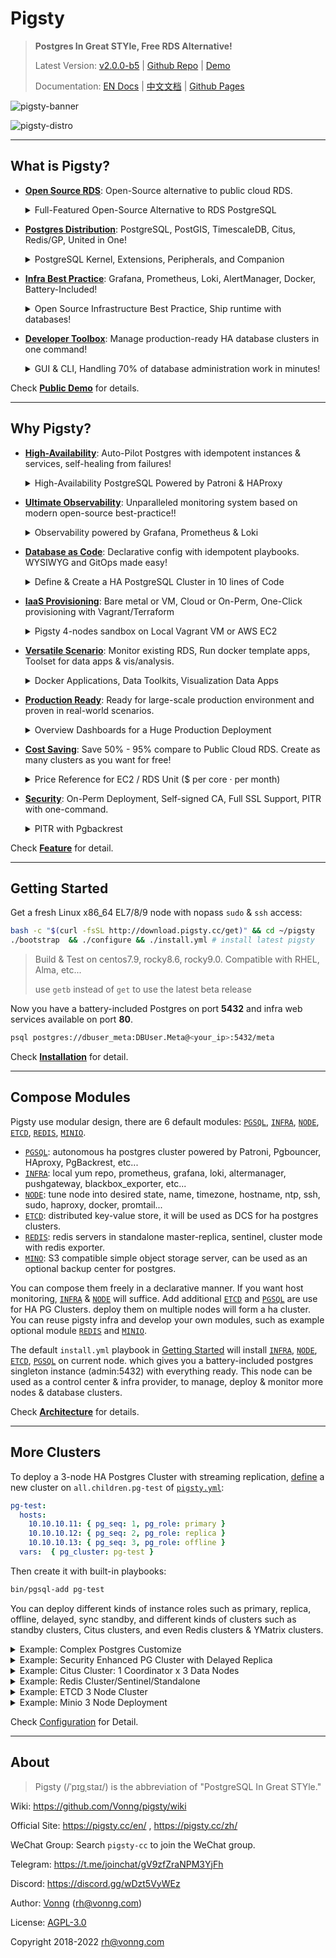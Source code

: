 # Pigsty

> **Postgres In Great STYle, Free RDS Alternative!**
>
> Latest Version: [v2.0.0-b5](https://github.com/Vonng/pigsty/releases/tag/v2.0.0-b5)  |  [Github Repo](https://github.com/Vonng/pigsty) | [Demo](http://demo.pigsty.cc)
>
> Documentation: [EN Docs](https://pigsty.cc/en/) | [中文文档](https://pigsty.cc/zh/) | [Github Pages](https://vonng.github.io/pigsty/#/)


![pigsty-banner](https://user-images.githubusercontent.com/8587410/206971422-deb6dd88-c89e-43e4-8130-cf32a24b07b9.jpg)

![pigsty-distro](https://user-images.githubusercontent.com/8587410/206971964-0035bbca-889e-44fc-9b0d-640d34573a95.gif)



--------

## What is Pigsty?


* [**Open Source RDS**](#): Open-Source alternative to public cloud RDS.
  <details><summary>Full-Featured Open-Source Alternative to RDS PostgreSQL</summary>

  ![RDS](https://user-images.githubusercontent.com/8587410/198838843-3b9c4c42-849b-48d3-9a13-25da10c33a86.gif)

  > If you can have a better RDS service with the price of EC2, Why use RDS at all?
  </details>
* [**Postgres Distribution**](#): PostgreSQL, PostGIS, TimescaleDB, Citus, Redis/GP, United in One!
  <details><summary>PostgreSQL Kernel, Extensions, Peripherals, and Companion</summary>

  ![pigsty-distro](https://user-images.githubusercontent.com/8587410/206971964-0035bbca-889e-44fc-9b0d-640d34573a95.gif)

  > PostGIS, TimescaleDB, Citus, and hundreds of extensions!
  </details>

* [**Infra Best Practice**](#): Grafana, Prometheus, Loki, AlertManager, Docker, Battery-Included!
  <details><summary>Open Source Infrastructure Best Practice, Ship runtime with databases!</summary>
  
  ![pigsty-infra](https://user-images.githubusercontent.com/8587410/206972543-664ae71b-7ed1-4e82-90bd-5aa44c73bca4.gif)

  > If you can have a better RDS service with the price of EC2, Why use RDS at all?
  </details>

* [**Developer Toolbox**](#): Manage production-ready HA database clusters in one command!
  <details><summary>GUI & CLI, Handling 70% of database administration work in minutes!</summary>

  ![INTERFACE](https://user-images.githubusercontent.com/8587410/198838840-898dbe75-8af7-4b87-9d18-02abc33f36eb.gif)

  > Define clusters in a declarative manner and materialize them with idempotent playbooks
  </details>

Check [**Public Demo**](http://demo.pigsty.cc) for details.




--------

## Why Pigsty?


* [**High-Availability**](feature#high-availability): Auto-Pilot Postgres with idempotent instances & services, self-healing from failures!
  <details><summary>High-Availability PostgreSQL Powered by Patroni & HAProxy</summary>
  
  ![pigsty-ha](https://user-images.githubusercontent.com/8587410/206971583-74293d7b-d29a-4ca2-8728-75d50421c371.gif)

  > Self-healing on hardware failures: Failover impact on primary < 30s, Switchover impact < 1s
  </details>

* [**Ultimate Observability**](feature#ultimate-observability): Unparalleled monitoring system based on modern open-source best-practice!!
  <details><summary>Observability powered by Grafana, Prometheus & Loki</summary>

  ![DASHBOARD](https://user-images.githubusercontent.com/8587410/198838834-1bd30b7e-47c9-4e35-90cb-5a75a2e6f6c6.jpg)

  > 3K+ metrics on 30+ dashboards, Check [http://demo.pigsty.cc](http://demo.pigsty.cc) for a live demo!

  </details>

* [**Database as Code**](feature#database-as-code): Declarative config with idempotent playbooks. WYSIWYG and GitOps made easy!
  <details><summary>Define & Create a HA PostgreSQL Cluster in 10 lines of Code</summary>

  ![pigsty-iac](https://user-images.githubusercontent.com/8587410/206972039-e13746ab-72ae-4cab-8de7-7b2ef543f3e5.gif)

  > Create a 3-node HA PostgreSQL with 10 lines of config and one command!

  </details>

* [**IaaS Provisioning**](feature#iaas-provisioning): Bare metal or VM, Cloud or On-Perm, One-Click provisioning with Vagrant/Terraform

  <details><summary>Pigsty 4-nodes sandbox on Local Vagrant VM or AWS EC2</summary>

  ![pigsty-sandbox](https://user-images.githubusercontent.com/8587410/206972073-f204fb7a-b91c-4f50-9d5e-3104ea2e7d70.gif)

  > Full-featured 4 nodes demo sandbox can be created using pre-configured vagrant & terraform templates.

  </details>

* [**Versatile Scenario**](feature#versatile-scenario):  Monitor existing RDS, Run docker template apps, Toolset for data apps & vis/analysis.
  <details><summary>Docker Applications, Data Toolkits, Visualization Data Apps</summary>

  ![APP](https://user-images.githubusercontent.com/8587410/198838829-f0ea4af2-d33f-4978-a31a-ed81897aa8d1.gif)

  > If your software requires a PostgreSQL, Pigsty may be the easiest way to get one.
  </details>


* [**Production Ready**](feature#production-ready): Ready for large-scale production environment and proven in real-world scenarios.

  <details><summary>Overview Dashboards for a Huge Production Deployment</summary>

  ![OVERVIEW](https://user-images.githubusercontent.com/8587410/198838841-b0796703-03c3-483b-bf52-dbef9ea10913.gif)

  > A real-world Pigsty production deployment with 240 nodes, 13kC / 100T, 500K TPS , 3+ years.

    </details>

* [**Cost Saving**](feature#cost-saving): Save 50% - 95% compare to Public Cloud RDS. Create as many clusters as you want for free!

  <details><summary>Price Reference for EC2 / RDS Unit  ($ per  core · per month)</summary>

  | Resource       | **Node Price** |
  |----------------| ---------------|
  | AWS EC2 C5D.METAL 96C 200G                             | 11 ~ 14        |
  | Aliyun ECS 2xMem Series Exclusive                      | 28 ~ 38        |
  | IDC Self-Hosting: Dell R730 64C 384G x PCI-E SSD 3.2TB | 2.6            |
  | IDC Self-Hosting: Dell R730 40C 64G (China Mobile)     | 3.6            |
  | UCloud VPC 8C / 16G Exclusive                          | 3.3            |
  | **⬆️ EC2  /  RDS⬇️**                                   |  **RDS Price** |
  | Aliyun RDS PG 2x Mem                                   | 36 ~ 56        |
  | AWS RDS PostgreSQL db.T2 (4x) / EBS                    | 60             |
  | AWS RDS PostgreSQL db.M5 (4x) / EBS                    | 84             |
  | AWS RDS PostgreSQL db.R6G (8x) / EBS                   | 108            |
  | AWS RDS PostgreSQL db.M5 24xlarge (96C 384G)           | 182            |
  | Oracle Licenses                                        | 1300           |

  > AWS Price [Calculator](https://calculator.amazonaws.cn/#/): You can run RDS service with a dramatic cost reduction with EC2 or IDC.

  </details>

* [**Security**](feature#security): On-Perm Deployment, Self-signed CA, Full SSL Support, PITR with one-command.

  <details><summary>PITR with Pgbackrest</summary>

  ```bash
  pg-backup                               # make a full/incr backup
  pg-pitr                                 # restore to wal archive stream end (e.g. used in case of entire DC failure)
  pg-pitr -i                              # restore to the time of latest backup complete (not often used)
  pg-pitr --time="2022-12-30 14:44:44+08" # restore to specific time point (in case of drop db, drop table)
  pg-pitr --name="my-restore-point"       # restore TO a named restore point create by pg_create_restore_point
  pg-pitr --lsn="0/7C82CB8" -X            # restore right BEFORE a LSN
  pg-pitr --xid="1234567" -X -P           # restore right BEFORE a specific transaction id, then promote
  pg-pitr --backup=latest                 # restore to latest backup set
  pg-pitr --backup=20221108-105325        # restore to a specific backup set, which can be checked with pgbackrest info
  ```

  > Check [Backup & PITR](https://github.com/Vonng/pigsty/wiki/Backup-and-PITR) for details

  </details>

Check [**Feature**](FEATURE) for detail.



--------

## Getting Started

Get a fresh Linux x86_64 EL7/8/9 node with nopass `sudo` & `ssh` access:

```bash
bash -c "$(curl -fsSL http://download.pigsty.cc/get)" && cd ~/pigsty   
./bootstrap  && ./configure && ./install.yml # install latest pigsty
```

> Build & Test on centos7.9, rocky8.6, rocky9.0. Compatible with RHEL, Alma, etc...
>
> use `getb` instead of `get` to use the latest beta release 

Now you have a battery-included Postgres on port **5432** and infra web services available on port **80**.

```bash
psql postgres://dbuser_meta:DBUser.Meta@<your_ip>:5432/meta
```

Check [**Installation**](INSTALL) for detail.




--------

## Compose Modules

Pigsty use modular design, there are 6 default modules: [`PGSQL`](PGSQL), [`INFRA`](INFRA), [`NODE`](NODE), [`ETCD`](ETCD), [`REDIS`](REDIS), [`MINIO`](MINIO).

* [`PGSQL`](PGSQL): autonomous ha postgres cluster powered by Patroni, Pgbouncer, HAproxy, PgBackrest, etc...
* [`INFRA`](INFRA): local yum repo, prometheus, grafana, loki, altermanager, pushgateway, blackbox_exporter, etc...
* [`NODE`](NODE): tune node into desired state, name, timezone, hostname, ntp, ssh, sudo, haproxy, docker, promtail...
* [`ETCD`](ETCD): distributed key-value store, it will be used as DCS for ha postgres clusters.
* [`REDIS`](REDIS): redis servers in standalone master-replica, sentinel, cluster mode with redis exporter.
* [`MINO`](MINIO): S3 compatible simple object storage server, can be used as an optional backup center for postgres.

You can compose them freely in a declarative manner. If you want host monitoring, [`INFRA`](INFRA) & [`NODE`](NODE) will suffice.
Add additional [`ETCD`](ETCD) and [`PGSQL`](PGSQL) are use for HA PG Clusters. deploy them on multiple nodes will form a ha cluster.
You can reuse pigsty infra and develop your own modules, such as example optional module [`REDIS`](REDIS) and [`MINIO`](MINIO).

The default `install.yml` playbook in [Getting Started](#getting-started) will install [`INFRA`](INFRA), [`NODE`](NODE), [`ETCD`](ETCD), [`PGSQL`](PGSQL) on current node.
which gives you a battery-included postgres singleton instance (admin:5432) with everything ready.
This node can be used as a control center & infra provider, to manage, deploy & monitor more nodes & database clusters.

Check [**Architecture**](ARCH) for details.



--------

## More Clusters

To deploy a 3-node HA Postgres Cluster with streaming replication,
[define](https://github.com/Vonng/pigsty/blob/master/pigsty.yml#L157) a new cluster on `all.children.pg-test` of [`pigsty.yml`](https://github.com/Vonng/pigsty/blob/master/pigsty.yml):

```yaml 
pg-test:
  hosts:
    10.10.10.11: { pg_seq: 1, pg_role: primary }
    10.10.10.12: { pg_seq: 2, pg_role: replica }
    10.10.10.13: { pg_seq: 3, pg_role: offline }
  vars:  { pg_cluster: pg-test }
```

Then create it with built-in playbooks:

```bash
bin/pgsql-add pg-test
```

You can deploy different kinds of instance roles such as primary, replica, offline, delayed, sync standby,
and different kinds of clusters such as standby clusters, Citus clusters, and even Redis clusters & YMatrix clusters.

<details><summary>Example: Complex Postgres Customize</summary>

```yaml
pg-meta:
  hosts: { 10.10.10.10: { pg_seq: 1, pg_role: primary , pg_offline_query: true } }
  vars:
    pg_cluster: pg-meta
    pg_databases:                       # define business databases on this cluster, array of database definition
      - name: meta                      # REQUIRED, `name` is the only mandatory field of a database definition
        baseline: cmdb.sql              # optional, database sql baseline path, (relative path among ansible search path, e.g files/)
        pgbouncer: true                 # optional, add this database to pgbouncer database list? true by default
        schemas: [pigsty]               # optional, additional schemas to be created, array of schema names
        extensions:                     # optional, additional extensions to be installed: array of `{name[,schema]}`
          - { name: postgis , schema: public }
          - { name: timescaledb }
        comment: pigsty meta database   # optional, comment string for this database
        owner: postgres                # optional, database owner, postgres by default
        template: template1            # optional, which template to use, template1 by default
        encoding: UTF8                 # optional, database encoding, UTF8 by default. (MUST same as template database)
        locale: C                      # optional, database locale, C by default.  (MUST same as template database)
        lc_collate: C                  # optional, database collate, C by default. (MUST same as template database)
        lc_ctype: C                    # optional, database ctype, C by default.   (MUST same as template database)
        tablespace: pg_default         # optional, default tablespace, 'pg_default' by default.
        allowconn: true                # optional, allow connection, true by default. false will disable connect at all
        revokeconn: false              # optional, revoke public connection privilege. false by default. (leave connect with grant option to owner)
        register_datasource: true      # optional, register this database to grafana datasources? true by default
        connlimit: -1                  # optional, database connection limit, default -1 disable limit
        pool_auth_user: dbuser_meta    # optional, all connection to this pgbouncer database will be authenticated by this user
        pool_mode: transaction         # optional, pgbouncer pool mode at database level, default transaction
        pool_size: 64                  # optional, pgbouncer pool size at database level, default 64
        pool_size_reserve: 32          # optional, pgbouncer pool size reserve at database level, default 32
        pool_size_min: 0               # optional, pgbouncer pool size min at database level, default 0
        pool_max_db_conn: 100          # optional, max database connections at database level, default 100
      - { name: grafana  ,owner: dbuser_grafana  ,revokeconn: true ,comment: grafana primary database }
      - { name: bytebase ,owner: dbuser_bytebase ,revokeconn: true ,comment: bytebase primary database }
      - { name: kong     ,owner: dbuser_kong     ,revokeconn: true ,comment: kong the api gateway database }
      - { name: gitea    ,owner: dbuser_gitea    ,revokeconn: true ,comment: gitea meta database }
      - { name: wiki     ,owner: dbuser_wiki     ,revokeconn: true ,comment: wiki meta database }
    pg_users:                           # define business users/roles on this cluster, array of user definition
      - name: dbuser_meta               # REQUIRED, `name` is the only mandatory field of a user definition
        password: DBUser.Meta           # optional, password, can be a scram-sha-256 hash string or plain text
        login: true                     # optional, can log in, true by default  (new biz ROLE should be false)
        superuser: false                # optional, is superuser? false by default
        createdb: false                 # optional, can create database? false by default
        createrole: false               # optional, can create role? false by default
        inherit: true                   # optional, can this role use inherited privileges? true by default
        replication: false              # optional, can this role do replication? false by default
        bypassrls: false                # optional, can this role bypass row level security? false by default
        pgbouncer: true                 # optional, add this user to pgbouncer user-list? false by default (production user should be true explicitly)
        connlimit: -1                   # optional, user connection limit, default -1 disable limit
        expire_in: 3650                 # optional, now + n days when this role is expired (OVERWRITE expire_at)
        expire_at: '2030-12-31'         # optional, YYYY-MM-DD 'timestamp' when this role is expired  (OVERWRITTEN by expire_in)
        comment: pigsty admin user      # optional, comment string for this user/role
        roles: [dbrole_admin]           # optional, belonged roles. default roles are: dbrole_{admin,readonly,readwrite,offline}
        parameters: {}                  # optional, role level parameters with `ALTER ROLE SET`
        pool_mode: transaction          # optional, pgbouncer pool mode at user level, transaction by default
        pool_connlimit: -1              # optional, max database connections at user level, default -1 disable limit
       {name: dbuser_view     ,password: DBUser.Viewer   ,pgbouncer: true ,roles: [dbrole_readonly], comment: read-only viewer for meta database}
      - {name: dbuser_grafana  ,password: DBUser.Grafana  ,pgbouncer: true ,roles: [dbrole_admin]    ,comment: admin user for grafana database   }
      - {name: dbuser_bytebase ,password: DBUser.Bytebase ,pgbouncer: true ,roles: [dbrole_admin]    ,comment: admin user for bytebase database  }
      - {name: dbuser_kong     ,password: DBUser.Kong     ,pgbouncer: true ,roles: [dbrole_admin]    ,comment: admin user for kong api gateway   }
      - {name: dbuser_gitea    ,password: DBUser.Gitea    ,pgbouncer: true ,roles: [dbrole_admin]    ,comment: admin user for gitea service      }
      - {name: dbuser_wiki     ,password: DBUser.Wiki     ,pgbouncer: true ,roles: [dbrole_admin]    ,comment: admin user for wiki.js service    }
    pg_services:                        # extra services in addition to pg_default_services, array of service definition
      # standby service will route {ip|name}:5435 to sync replica's pgbouncer (5435->6432 standby)
      - name: standby                   # required, service name, the actual svc name will be prefixed with `pg_cluster`, e.g: pg-meta-standby
        port: 5435                      # required, service exposed port (work as kubernetes service node port mode)
        ip: "*"                         # optional, service bind ip address, `*` for all ip by default
        selector: "[]"                  # required, service member selector, use JMESPath to filter inventory
        dest: default                   # optional, destination port, default|postgres|pgbouncer|<port_number>, 'default' by default
        check: /sync                    # optional, health check url path, / by default
        backup: "[? pg_role == `primary`]"  # backup server selector
        maxconn: 3000                   # optional, max allowed front-end connection
        balance: roundrobin             # optional, haproxy load balance algorithm (roundrobin by default, other: leastconn)
        options: 'inter 3s fastinter 1s downinter 5s rise 3 fall 3 on-marked-down shutdown-sessions slowstart 30s maxconn 3000 maxqueue 128 weight 100'
    pg_hba_rules:
      - {user: dbuser_view , db: all ,addr: infra ,auth: pwd ,title: 'allow grafana dashboard access cmdb from infra nodes'}
    pg_vip_enabled: true
    pg_vip_address: 10.10.10.2/24
    pg_vip_interface: eth1
    node_crontab:  # make a full backup 1 am everyday
      - '00 01 * * * postgres /pg/bin/pg-backup full'

```

</details>

<details><summary>Example: Security Enhanced PG Cluster with Delayed Replica</summary>

```yaml
pg-meta:      # 3 instance postgres cluster `pg-meta`
  hosts:
    10.10.10.10: { pg_seq: 1, pg_role: primary }
    10.10.10.11: { pg_seq: 2, pg_role: replica }
    10.10.10.12: { pg_seq: 3, pg_role: replica , pg_offline_query: true }
  vars:
    pg_cluster: pg-meta
    pg_conf: crit.yml
    pg_users:
      - { name: dbuser_meta , password: DBUser.Meta   , pgbouncer: true , roles: [ dbrole_admin ] , comment: pigsty admin user }
      - { name: dbuser_view , password: DBUser.Viewer , pgbouncer: true , roles: [ dbrole_readonly ] , comment: read-only viewer for meta database }
    pg_databases:
      - {name: meta ,baseline: cmdb.sql ,comment: pigsty meta database ,schemas: [pigsty] ,extensions: [{name: postgis, schema: public}, {name: timescaledb}]}
    pg_services:
      - { name: standby ,src_ip: "*" ,port: 5435 , dest: default ,selector: "[]" , backup: "[? pg_role == `primary`]" }
    pg_vip_enabled: true
    pg_vip_address: 10.10.10.2/24
    pg_vip_interface: eth1

# OPTIONAL delayed cluster for pg-meta
pg-meta-delay:                    # delayed instance for pg-meta (1 hour ago)
  hosts: { 10.10.10.13: { pg_seq: 1, pg_role: primary, pg_upstream: 10.10.10.10, pg_delay: 1h } }
  vars: { pg_cluster: pg-meta-delay }
```

</details>

<details><summary>Example: Citus Cluster: 1 Coordinator x 3 Data Nodes</summary>

```yaml
# citus coordinator node
pg-meta:
  hosts:
    10.10.10.10: { pg_seq: 1, pg_role: primary , pg_offline_query: true }
  vars:
    pg_cluster: pg-meta
    pg_users: [{ name: citus ,password: citus ,pgbouncer: true ,roles: [dbrole_admin]}]
    pg_databases:
      - { name: meta ,schemas: [pigsty] ,extensions: [{name: postgis, schema: public},{ name: citus}] ,baseline: cmdb.sql ,comment: pigsty meta database}

# citus data node 1,2,3
pg-node1:
  hosts:
    10.10.10.11: { pg_seq: 1, pg_role: primary }
  vars:
    pg_cluster: pg-node1
    vip_address: 10.10.10.3
    pg_users: [{ name: citus ,password: citus ,pgbouncer: true ,roles: [dbrole_admin]}]
    pg_databases: [{ name: meta ,owner: citus , extensions: [{name: citus},{name: postgis, schema: public}]}]

pg-node2:
  hosts:
    10.10.10.12: { pg_seq: 1, pg_role: primary  , pg_offline_query: true }
  vars:
    pg_cluster: pg-node2
    vip_address: 10.10.10.4
    pg_users: [ { name: citus , password: citus , pgbouncer: true , roles: [ dbrole_admin ] } ]
    pg_databases: [ { name: meta , owner: citus , extensions: [ { name: citus }, { name: postgis, schema: public } ] } ]

pg-node3:
  hosts:
    10.10.10.13: { pg_seq: 1, pg_role: primary  , pg_offline_query: true }
  vars:
    pg_cluster: pg-node3
    vip_address: 10.10.10.5
    pg_users: [ { name: citus , password: citus , pgbouncer: true , roles: [ dbrole_admin ] } ]
    pg_databases: [ { name: meta , owner: citus , extensions: [ { name: citus }, { name: postgis, schema: public } ] } ]

```

</details>

<details><summary>Example: Redis Cluster/Sentinel/Standalone</summary>

```yaml
redis-ms: # redis classic primary & replica
  hosts: { 10.10.10.10: { redis_node: 1 , redis_instances: { 6501: { }, 6502: { replica_of: '10.10.10.13 6501' } } } }
  vars: { redis_cluster: redis-ms ,redis_password: 'redis.ms' ,redis_max_memory: 64MB }

redis-meta: # redis sentinel x 3
  hosts: { 10.10.10.11: { redis_node: 1 , redis_instances: { 6001: { } ,6002: { } , 6003: { } } } }
  vars: { redis_cluster: redis-meta, redis_mode: sentinel ,redis_max_memory: 16MB }

redis-test: # redis native cluster: 3m x 3s
  hosts:
    10.10.10.12: { redis_node: 1 ,redis_instances: { 6501: { } ,6502: { } ,6503: { } } }
    10.10.10.13: { redis_node: 2 ,redis_instances: { 6501: { } ,6502: { } ,6503: { } } }
  vars: { redis_cluster: redis-test ,redis_mode: cluster, redis_max_memory: 32MB }

```

</details>


<details><summary>Example: ETCD 3 Node Cluster</summary>

```yaml
etcd: # dcs service for postgres/patroni ha consensus
  hosts:  # 1 node for testing, 3 or 5 for production
    10.10.10.10: { etcd_seq: 1 }  # etcd_seq required
    10.10.10.11: { etcd_seq: 2 }  # assign from 1 ~ n
    10.10.10.12: { etcd_seq: 3 }  # odd number please
  vars: # cluster level parameter override roles/etcd
    etcd_cluster: etcd  # mark etcd cluster name etcd
    etcd_safeguard: false # safeguard against purging
    etcd_clean: true # purge etcd during init process

```

</details>


<details><summary>Example: Minio 3 Node Deployment</summary>

```yaml
minio:
  hosts:
    10.10.10.10: { minio_seq: 1 }
    10.10.10.11: { minio_seq: 2 }
    10.10.10.12: { minio_seq: 3 }
  vars:
    minio_cluster: minio
    minio_data: '/data{1...2}'        # use two disk per node
    minio_node: '${minio_cluster}-${minio_seq}.pigsty' # minio node name pattern
    haproxy_services:
      - name: minio                     # [REQUIRED] service name, unique
        port: 9002                      # [REQUIRED] service port, unique
        options:
          - option httpchk
          - option http-keep-alive
          - http-check send meth OPTIONS uri /minio/health/live
          - http-check expect status 200
        servers:
          - { name: minio-1 ,ip: 10.10.10.10 , port: 9000 , options: 'check-ssl ca-file /etc/pki/ca.crt check port 9000' }
          - { name: minio-2 ,ip: 10.10.10.11 , port: 9000 , options: 'check-ssl ca-file /etc/pki/ca.crt check port 9000' }
          - { name: minio-3 ,ip: 10.10.10.12 , port: 9000 , options: 'check-ssl ca-file /etc/pki/ca.crt check port 9000' }

```

</details>

Check [Configuration](CONFIG) for Detail.


--------

## About

> Pigsty (/ˈpɪɡˌstaɪ/) is the abbreviation of "PostgreSQL In Great STYle."

Wiki: https://github.com/Vonng/pigsty/wiki

Official Site: https://pigsty.cc/en/ , https://pigsty.cc/zh/

WeChat Group: Search `pigsty-cc` to join the WeChat group.

Telegram: https://t.me/joinchat/gV9zfZraNPM3YjFh

Discord: https://discord.gg/wDzt5VyWEz

Author: [Vonng](https://vonng.com/en) ([rh@vonng.com](mailto:rh@vonng.com))

License: [AGPL-3.0](LICENSE)

Copyright 2018-2022 rh@vonng.com
